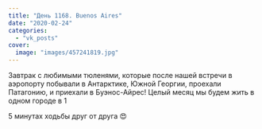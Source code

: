 ```yaml
---
title: "День 1168. Buenos Aires"
date: "2020-02-24"
categories: 
  - "vk_posts"
cover:
  image: "images/457241819.jpg"
---
```


Завтрак с любимыми тюленями, которые после нашей встречи в аэропорту побывали в Антарктике, Южной Георгии, проехали Патагонию, и приехали в Буэнос-Айрес! Целый месяц мы будем жить в одном городе в 1

<!--more--> 5 минутах ходьбы друг от друга 😍
